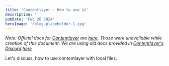```yaml
---
title: 'Contentlayer - How to use it'
description: ''
pubDate: 'Feb 26 2024'
heroImage: '/blog-placeholder-1.jpg'
---
```


_Note: Official docs for [Contentlayer](https://contentlayer.dev/) are [here](https://contentlayer.dev/docs). Those were unavailable while creation of this document.
We are using old docs provided in [Contentlayer's Discord](https://discord.gg/rytFErsARm) [here](https://website-git-new-landing-page-schick.vercel.app/docs)_

Let's discuss, how to use contentlayer with local files.

